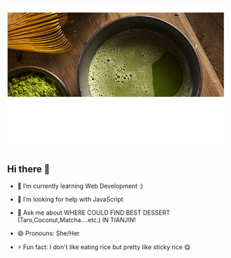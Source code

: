 
![Banner](_readme/matcha.png)
## Hi there 👋


- 🌱 I’m currently learning Web Development :)
- 🤔 I’m looking for help with JavaScript
- 💬 Ask me about WHERE COULD FIND BEST DESSERT (Taro,Coconut,Matcha....etc.) IN TIANJIN!
  
- 😄 Pronouns: She/Her
- ⚡ Fun fact: I don't like eating rice but pretty like sticky rice 😋
